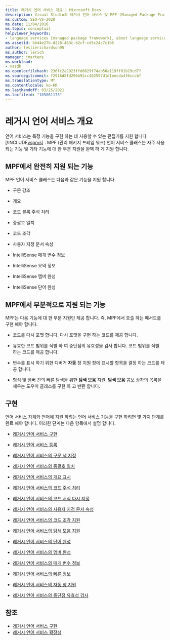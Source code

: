 ```yaml
---
title: 레거시 언어 서비스 개요 | Microsoft Docs
description: Visual Studio의 레거시 언어 서비스 및 MPF (Managed Package Framework) 언어 서비스 클래스에서 지 원하는 기능에 대해 알아봅니다.
ms.custom: SEO-VS-2020
ms.date: 11/04/2016
ms.topic: conceptual
helpviewer_keywords:
- language services [managed package framework], about language services
ms.assetid: bb44e27b-d228-463c-b2cf-cd5c24c7c1b5
author: leslierichardson95
ms.author: lerich
manager: jmartens
ms.workload:
- vssdk
ms.openlocfilehash: 236fc2a2923ffd0829f74ab56a119ff81b29cd7f
ms.sourcegitcommit: f2916d8fd296b92cc402597d1d1eecda4f6cccbf
ms.translationtype: MT
ms.contentlocale: ko-KR
ms.lasthandoff: 03/25/2021
ms.locfileid: "105061175"
---
```

# <a name="legacy-language-service-overview"></a>레거시 언어 서비스 개요
언어 서비스는 특정 기능을 구현 하는 데 사용할 수 있는 편집기를 지원 합니다 [!INCLUDE[vsprvs](../../code-quality/includes/vsprvs_md.md)] . MPF (관리 패키지 프레임 워크) 언어 서비스 클래스는 자주 사용 되는 기능 및 기타 기능에 대 한 부분 지원을 완벽 하 게 지원 합니다.

## <a name="fully-supported-features-in-the-mpf"></a>MPF에서 완전히 지원 되는 기능
 MPF 언어 서비스 클래스는 다음과 같은 기능을 지원 합니다.

- 구문 강조

- 개요

- 코드 블록 주석 처리

- 중괄호 일치

- 코드 조각

- 사용자 지정 문서 속성

- IntelliSense 매개 변수 정보

- IntelliSense 요약 정보

- IntelliSense 멤버 완성

- IntelliSense 단어 완성

## <a name="partially-supported-features-in-the-mpf"></a>MPF에서 부분적으로 지원 되는 기능
 MPF는 다음 기능에 대 한 부분 지원만 제공 합니다. 즉, MPF에서 호출 하는 메서드를 구현 해야 합니다.

- 코드를 다시 포맷 합니다. 다시 포맷을 구현 하는 코드를 제공 합니다.

- 유효한 코드 범위를 식별 하 여 중단점의 유효성을 검사 합니다. 코드 범위를 식별 하는 코드를 제공 합니다.

- 변수를 표시 하기 위한 디버거 **자동** 창 지원 창에 표시할 항목을 결정 하는 코드를 제공 합니다.

- 형식 및 멤버 간의 빠른 탐색을 위한 **탐색 모음** 지원. **탐색 모음** 콤보 상자의 목록을 채우는 도우미 클래스를 구현 하 고 반환 합니다.

## <a name="implementation"></a>구현
 언어 서비스 자체와 언어에 지원 하려는 언어 서비스 기능을 구현 하려면 몇 가지 단계를 완료 해야 합니다. 이러한 단계는 다음 항목에서 설명 합니다.

- [레거시 언어 서비스 구현](../../extensibility/internals/implementing-a-legacy-language-service2.md)

- [레거시 언어 서비스 등록](../../extensibility/internals/registering-a-legacy-language-service1.md)

- [레거시 언어 서비스의 구문 색 지정](../../extensibility/internals/syntax-colorizing-in-a-legacy-language-service.md)

- [레거시 언어 서비스의 중괄호 일치](../../extensibility/internals/brace-matching-in-a-legacy-language-service.md)

- [레거시 언어 서비스의 개요 표시](../../extensibility/internals/outlining-in-a-legacy-language-service.md)

- [레거시 언어 서비스의 코드 주석 처리](../../extensibility/internals/commenting-code-in-a-legacy-language-service.md)

- [레거시 언어 서비스의 코드 서식 다시 지정](../../extensibility/internals/reformatting-code-in-a-legacy-language-service.md)

- [레거시 언어 서비스의 사용자 지정 문서 속성](../../extensibility/internals/custom-document-properties-in-a-legacy-language-service.md)

- [레거시 언어 서비스의 코드 조각 지원](../../extensibility/internals/support-for-code-snippets-in-a-legacy-language-service.md)

- [레거시 언어 서비스의 탐색 모음 지원](../../extensibility/internals/support-for-the-navigation-bar-in-a-legacy-language-service.md)

- [레거시 언어 서비스의 단어 완성](../../extensibility/internals/word-completion-in-a-legacy-language-service.md)

- [레거시 언어 서비스의 멤버 완성](../../extensibility/internals/member-completion-in-a-legacy-language-service.md)

- [레거시 언어 서비스의 매개 변수 정보](../../extensibility/internals/parameter-info-in-a-legacy-language-service2.md)

- [레거시 언어 서비스의 빠른 정보](../../extensibility/internals/quick-info-in-a-legacy-language-service.md)

- [레거시 언어 서비스의 자동 창 지원](../../extensibility/internals/support-for-the-autos-window-in-a-legacy-language-service.md)

- [레거시 언어 서비스의 중단점 유효성 검사](../../extensibility/internals/validating-breakpoints-in-a-legacy-language-service.md)

## <a name="see-also"></a>참조
- [레거시 언어 서비스 구현](../../extensibility/internals/implementing-a-legacy-language-service1.md)
- [레거시 언어 서비스 확장성](../../extensibility/internals/legacy-language-service-extensibility.md)
